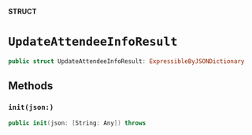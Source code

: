 **STRUCT**

# `UpdateAttendeeInfoResult`

```swift
public struct UpdateAttendeeInfoResult: ExpressibleByJSONDictionary
```

## Methods
### `init(json:)`

```swift
public init(json: [String: Any]) throws
```
